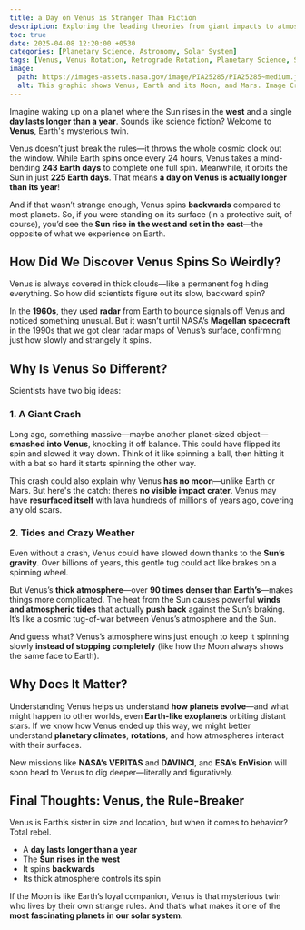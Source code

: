 ```yaml
---
title: a Day on Venus is Stranger Than Fiction
description: Exploring the leading theories from giant impacts to atmospheric tides behind Venus unique planetary dynamics
toc: true
date: 2025-04-08 12:20:00 +0530
categories: [Planetary Science, Astronomy, Solar System]
tags: [Venus, Venus Rotation, Retrograde Rotation, Planetary Science, Solar System, Astronomy, Tidal Forces, Giant Impact Hypothesis, Atmospheric Dynamics, Day Longer Than Year]
image:
  path: https://images-assets.nasa.gov/image/PIA25285/PIA25285~medium.jpg  # External image link
  alt: This graphic shows Venus, Earth and its Moon, and Mars. Image Credit - NASA
---
```


Imagine waking up on a planet where the Sun rises in the **west** and a single **day lasts longer than a year**. Sounds like science fiction? Welcome to **Venus**, Earth's mysterious twin.

Venus doesn’t just break the rules—it throws the whole cosmic clock out the window. While Earth spins once every 24 hours, Venus takes a mind-bending **243 Earth days** to complete one full spin. Meanwhile, it orbits the Sun in just **225 Earth days**. That means **a day on Venus is actually longer than its year**!

And if that wasn’t strange enough, Venus spins **backwards** compared to most planets. So, if you were standing on its surface (in a protective suit, of course), you’d see the **Sun rise in the west and set in the east**—the opposite of what we experience on Earth.

## **How Did We Discover Venus Spins So Weirdly?**

Venus is always covered in thick clouds—like a permanent fog hiding everything. So how did scientists figure out its slow, backward spin?

In the **1960s**, they used **radar** from Earth to bounce signals off Venus and noticed something unusual. But it wasn’t until NASA’s **Magellan spacecraft** in the 1990s that we got clear radar maps of Venus’s surface, confirming just how slowly and strangely it spins.

## **Why Is Venus So Different?**

Scientists have two big ideas:

### **1. A Giant Crash**

Long ago, something massive—maybe another planet-sized object—**smashed into Venus**, knocking it off balance. This could have flipped its spin and slowed it way down. Think of it like spinning a ball, then hitting it with a bat so hard it starts spinning the other way.

This crash could also explain why Venus **has no moon**—unlike Earth or Mars. But here's the catch: there’s **no visible impact crater**. Venus may have **resurfaced itself** with lava hundreds of millions of years ago, covering any old scars.

### **2. Tides and Crazy Weather**

Even without a crash, Venus could have slowed down thanks to the **Sun’s gravity**. Over billions of years, this gentle tug could act like brakes on a spinning wheel.

But Venus’s **thick atmosphere**—over **90 times denser than Earth’s**—makes things more complicated. The heat from the Sun causes powerful **winds and atmospheric tides** that actually **push back** against the Sun’s braking. It’s like a cosmic tug-of-war between Venus’s atmosphere and the Sun.

And guess what? Venus’s atmosphere wins just enough to keep it spinning slowly **instead of stopping completely** (like how the Moon always shows the same face to Earth).

## **Why Does It Matter?**

Understanding Venus helps us understand **how planets evolve**—and what might happen to other worlds, even **Earth-like exoplanets** orbiting distant stars. If we know how Venus ended up this way, we might better understand **planetary climates**, **rotations**, and how atmospheres interact with their surfaces.

New missions like **NASA’s VERITAS** and **DAVINCI**, and **ESA’s EnVision** will soon head to Venus to dig deeper—literally and figuratively.

## **Final Thoughts: Venus, the Rule-Breaker**

Venus is Earth’s sister in size and location, but when it comes to behavior? Total rebel.

- A **day lasts longer than a year**
- The **Sun rises in the west**
- It spins **backwards**
- Its thick atmosphere controls its spin

If the Moon is like Earth’s loyal companion, Venus is that mysterious twin who lives by their own strange rules. And that’s what makes it one of the **most fascinating planets in our solar system**.